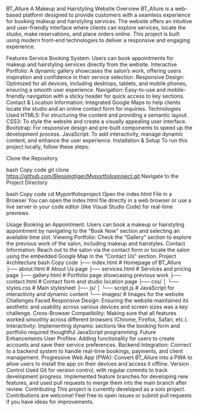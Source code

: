 BT_Allure
A Makeup and Hairstyling Website
Overview
BT_Allure is a web-based platform designed to provide customers with a seamless experience for booking makeup and hairstyling services. The website offers an intuitive and user-friendly interface where clients can explore services, locate the studio, make reservations, and place orders online. This project is built using modern front-end technologies to deliver a responsive and engaging experience.

Features
Service Booking System: Users can book appointments for makeup and hairstyling services directly from the website.
Interactive Portfolio: A dynamic gallery showcases the salon’s work, offering users inspiration and confidence in their service selection.
Responsive Design: Optimized for all devices, including desktops, tablets, and mobile phones, ensuring a smooth user experience.
Navigation: Easy-to-use and mobile-friendly navigation with a sticky header for quick access to key sections.
Contact & Location Information: Integrated Google Maps to help clients locate the studio and an online contact form for inquiries.
Technologies Used
HTML5: For structuring the content and providing a semantic layout.
CSS3: To style the website and create a visually appealing user interface.
Bootstrap: For responsive design and pre-built components to speed up the development process.
JavaScript: To add interactivity, manage dynamic content, and enhance the user experience.
Installation & Setup
To run this project locally, follow these steps:

Clone the Repository

bash
Copy code
git clone https://github.com/Blessingtiger/Myportfolioproject.git
Navigate to the Project Directory

bash
Copy code
cd Myportfolioproject
Open the index.html File in a Browser You can open the index.html file directly in a web browser or use a live server in your code editor (like Visual Studio Code) for real-time previews.

Usage
Booking an Appointment: Users can book a makeup or hairstyling appointment by navigating to the "Book Now" section and selecting an available time slot.
Viewing Portfolio: Check the “Gallery” section to explore the previous work of the salon, including makeup and hairstyles.
Contact Information: Reach out to the salon via the contact form or locate the salon using the embedded Google Map in the “Contact Us” section.
Project Architecture
bash
Copy code
├── index.html          # Homepage of BT_Allure
├── about.html          # About Us page
├── services.html       # Services and pricing page
├── gallery.html        # Portfolio page showcasing previous work
├── contact.html        # Contact form and studio location page
├── css/
│   └── styles.css      # Main stylesheet
├── js/
│   └── script.js       # JavaScript for interactivity and dynamic content
└── images/             # Images for the website
Challenges Faced
Responsive Design: Ensuring the website maintained its aesthetic and usability across various devices and screen sizes was a key challenge.
Cross-Browser Compatibility: Making sure that all features worked smoothly across different browsers (Chrome, Firefox, Safari, etc.).
Interactivity: Implementing dynamic sections like the booking form and portfolio required thoughtful JavaScript programming.
Future Enhancements
User Profiles: Adding functionality for users to create accounts and save their service preferences.
Backend Integration: Connect to a backend system to handle real-time bookings, payments, and client management.
Progressive Web App (PWA): Convert BT_Allure into a PWA to allow users to install the app on their devices and access it offline.
Version Control
Used Git for version control, with regular commits to track development progress.
Implemented feature branches for developing new features, and used pull requests to merge them into the main branch after review.
Contributing
This project is currently developed as a solo project. Contributions are welcome! Feel free to open issues or submit pull requests if you have ideas for improvements.
